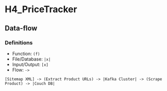 # H4_PriceTracker

## Data-flow

### Definitions

- Function: `(f)`
- File/Database: `|x|`
- Input/Output: `[x]`
- Flow: `->`

`[Sitemap XML] -> (Extract Product URLs) -> |Kafka Cluster| -> (Scrape Product) -> |Couch DB|`
